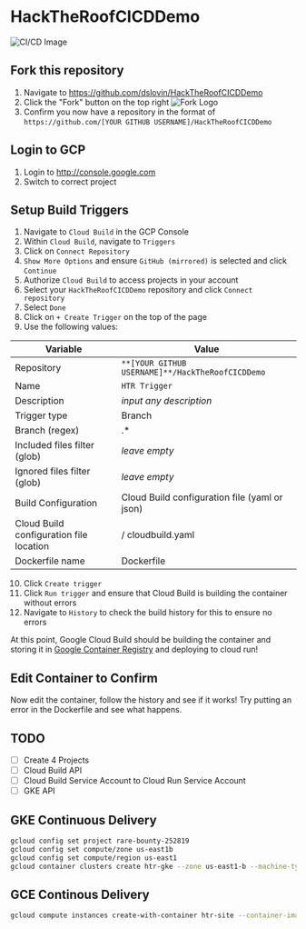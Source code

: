 # HackTheRoofCICDDemo

![CI/CD Image](https://cloud.google.com/solutions/continuous-integration/images/hero-banner.png)

## Fork this repository
1. Navigate to https://github.com/dslovin/HackTheRoofCICDDemo
2. Click the "Fork" button on the top right
![Fork Logo](https://help.github.com/assets/images/help/repository/fork_button.jpg)
3. Confirm you now have a repository in the format of `https://github.com/[YOUR GITHUB USERNAME]/HackTheRoofCICDDemo`

## Login to GCP
1. Login to http://console.google.com
2. Switch to correct project

## Setup Build Triggers
1. Navigate to `Cloud Build` in the GCP Console
2. Within `Cloud Build`, navigate to `Triggers`
3. Click on `Connect Repository`
4. `Show More Options` and ensure `GitHub (mirrored)` is selected and click `Continue`
5. Authorize `Cloud Build` to access projects in your account 
6. Select your `HackTheRoofCICDDemo` repository and click `Connect repository`
7. Select `Done`
8. Click on `+ Create Trigger` on the top of the page
9. Use the following values:

| Variable | Value | 
| --- | --- |
| Repository | `**[YOUR GITHUB USERNAME]**/HackTheRoofCICDDemo` |
| Name | `HTR Trigger` |
| Description | _input any description_ |
| Trigger type | Branch |
| Branch (regex) | .* |
| Included files filter (glob) | _leave empty_ |
| Ignored files filter (glob) | _leave empty_ |
| Build Configuration | Cloud Build configuration file (yaml or json) |
| Cloud Build configuration file location  | / cloudbuild.yaml |
| Dockerfile name | Dockerfile |
10. Click `Create trigger`
11. Click `Run trigger` and ensure that Cloud Build is building the container without errors 
12. Navigate to `History` to check the build history for this to ensure no errors

At this point, Google Cloud Build should be building the container and storing it in [Google Container Registry](https://cloud.google.com/container-registry/) and deploying to cloud run!

## Edit Container to Confirm
Now edit the container, follow the history and see if it works! Try putting an error in the Dockerfile and see what happens.



## TODO
- [ ] Create 4 Projects
- [ ] Cloud Build API
- [ ] Cloud Build Service Account to Cloud Run Service Account
- [ ] GKE API

## GKE Continuous Delivery
```bash
gcloud config set project rare-bounty-252819
gcloud config set compute/zone us-east1b
gcloud config set compute/region us-east1
gcloud container clusters create htr-gke --zone us-east1-b --machine-type "f1-micro" --image-type "COS" --num-nodes "3"
```

## GCE Continous Delivery
```bash
gcloud compute instances create-with-container htr-site --container-image gcr.io/$PROJECT_ID/hacktheroofcicddemo
```
